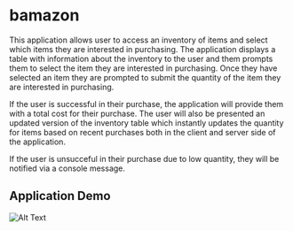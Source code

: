 # bamazon

This application allows user to access an inventory of items and select which items they are interested in purchasing. The application displays a table with information about the inventory to the user and them prompts them to select the item they are interested in purchasing. Once they have selected an item they are prompted to submit the quantity of the item they are interested in purchasing.

If the user is successful in their purchase, the application will provide them with a total cost for their purchase. The user will also be presented an updated version of the inventory table which instantly updates the quantity for items based on recent purchases both in the client and server side of the application.

If the user is unsucceful in their purchase due to low quantity, they will be notified via a console message.

## Application Demo

![Alt Text](bamazondemo.gif)
